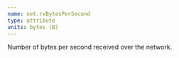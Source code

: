 ```yaml
---
name: net.rxBytesPerSecond
type: attribute
units: bytes (B)
---
```


Number of bytes per second received over the network.
